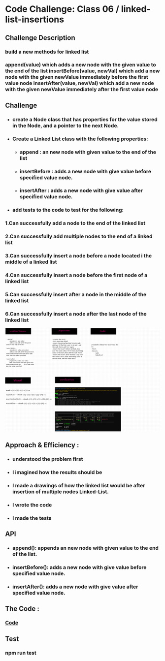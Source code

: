 # Code Challenge: Class 06 / linked-list-insertions 

## Challenge Description
### build a new methods for linked list

### append(value) which adds a new node with the given value to the end of the list insertBefore(value, newVal) which add a new node with the given newValue immediately before the first value node insertAfter(value, newVal) which add a new node with the given newValue immediately after the first value node


## Challenge 

* ### create a Node class that has properties for the value stored in the Node, and a pointer to the next Node.

* ### Create a Linked List class with the following properties:

    * ### append : an new node with given value to the end of the list
    * ### insertBefore : adds a new node with give value before specified value node.
    * ### insertAfter : adds a new node with give value after specified value node.


* ### add tests to the code to test for the following:
### 1.Can successfully add a node to the end of the linked list
### 2.Can successfully add multiple nodes to the end of a linked list
### 3.Can successfully insert a node before a node located i the middle of a linked list
### 4.Can successfully insert a node before the first node of a linked list
### 5.Can successfully insert after a node in the middle of the linked list
### 6.Can successfully insert a node after the last node of the linked list



![img](/401-challenges/linked-list-insertions/linked-list-insertions.png)






## Approach & Efficiency :

* ###  understood the problem first
* ### I imagined how the results should be
* ### I made a drawings of how the linked list would be after insertion of multiple nodes Linked-List.
* ### I wrote the code
* ### I made the tests

## API
* ### append(): appends an new node with given value to the end of the list.

* ### insertBefore(): adds a new node with give value before specified value node.

* ### insertAfter(): adds a new node with give value after specified value node.

## The Code :
### [Code](https://github.com/Duniaalkilany/data-structures-and-algorithms/tree/linked-list/401-challenges/linked-list-insertions)

## Test
### npm run test 

